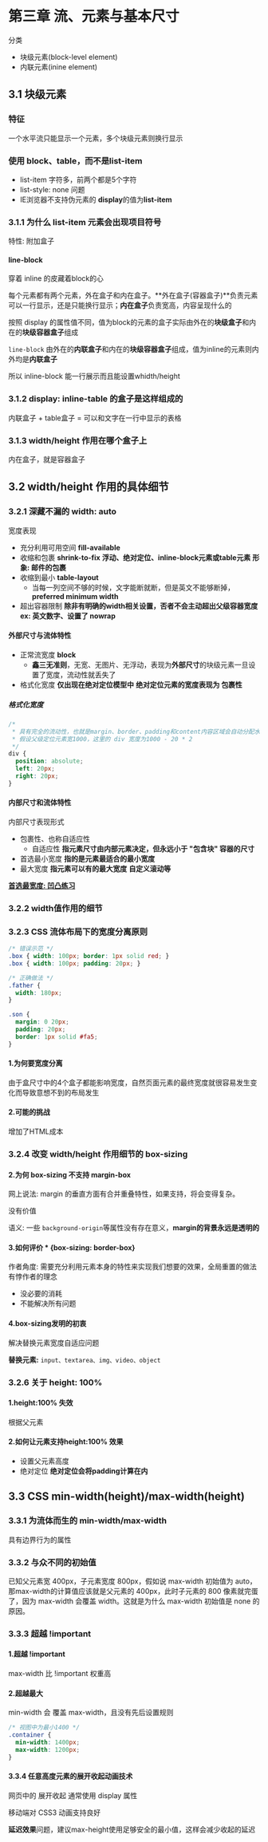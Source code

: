 # 第三章 流、元素与基本尺寸

分类
- 块级元素(block-level element)
- 内联元素(inine element)

## 3.1 块级元素

### 特征
一个水平流只能显示一个元素，多个块级元素则换行显示


### 使用 block、table，而不是list-item
- list-item 字符多，前两个都是5个字符
- list-style: none 问题
- IE浏览器不支持伪元素的 **display**的值为**list-item**

### 3.1.1 为什么 list-item 元素会出现项目符号

特性: 附加盒子

#### line-block

穿着 inline 的皮藏着block的心

每个元素都有两个元素，外在盒子和内在盒子。**外在盒子(容器盒子)**负责元素可以一行显示，还是只能换行显示；**内在盒子**负责宽高，内容呈现什么的

按照 display 的属性值不同，值为block的元素的盒子实际由外在的**块级盒子**和内在的**块级容器盒子**组成

```line-block``` 由外在的**内联盒子**和内在的**块级容器盒子**组成，值为inline的元素则内外均是**内联盒子**

所以 inline-block 能一行展示而且能设置whidth/height

### 3.1.2 display: inline-table 的盒子是这样组成的

内联盒子 + table盒子 = 可以和文字在一行中显示的表格

### 3.1.3 width/height 作用在哪个盒子上

内在盒子，就是容器盒子

## 3.2 width/height 作用的具体细节

### 3.2.1 深藏不漏的 width: auto

宽度表现
- 充分利用可用空间 **fill-available**
- 收缩和包裹 **shrink-to-fix** **浮动、绝对定位、inline-block元素或table元素** **形象: 邮件的包裹**
- 收缩到最小 **table-layout**
  - 当每一列空间不够的时候，文字能断就断，但是英文不能够断掉， **preferred minimum width**
- 超出容器限制 **除非有明确的width相关设置，否者不会主动超出父级容器宽度 ex: 英文数字、设置了 nowrap**

#### 外部尺寸与流体特性
- 正常流宽度 **block**
  - **鑫三无准则**，无宽、无图片、无浮动，表现为**外部尺寸**的块级元素一旦设置了宽度，流动性就丢失了
- 格式化宽度 **仅出现在绝对定位模型中** **绝对定位元素的宽度表现为 包裹性**

##### 格式化宽度
```css
/* 
 * 具有完全的流动性，也就是margin、border、padding和content内容区域会自动分配水平(垂直)空间
 * 假设父级定位元素宽1000，这里的 div 宽度为1000 - 20 * 2
 */
div {
  position: absolute;
  left: 20px;
  right: 20px;
}
```

#### 内部尺寸和流体特性

内部尺寸表现形式
- 包裹性、也称自适应性
  - 自适应性 **指元素尺寸由内部元素决定，但永远小于 "包含块" 容器的尺寸**
- 首选最小宽度 **指的是元素最适合的最小宽度**
- 最大宽度 **指元素可以有的最大宽度** **自定义滚动等**

**[首选最宽度: 凹凸练习](./03.首选最小宽度.html)**

### 3.2.2 width值作用的细节

### 3.2.3 CSS 流体布局下的宽度分离原则

```css
/* 错误示范 */
.box { width: 100px; border: 1px solid red; }
.box { width: 100px; padding: 20px; }
```

```css
/* 正确做法 */
.father {
  width: 180px;
}

.son {
  margin: 0 20px;
  padding: 20px;
  border: 1px solid #fa5;
}
```

#### 1.为何要宽度分离

由于盒尺寸中的4个盒子都能影响宽度，自然页面元素的最终宽度就很容易发生变化而导致意想不到的布局发生

#### 2.可能的挑战

增加了HTML成本

### 3.2.4 改变 width/height 作用细节的 box-sizing

#### 2.为何 box-sizing 不支持 margin-box

网上说法: margin 的垂直方面有合并重叠特性，如果支持，将会变得复杂。

没有价值

语义: 一些 ```background-origin```等属性没有存在意义，**margin的背景永远是透明的**

#### 3.如何评价 * {box-sizing: border-box}

作者角度: 需要充分利用元素本身的特性来实现我们想要的效果，全局重置的做法有悖作者的理念

- 没必要的消耗
- 不能解决所有问题

#### 4.box-sizing发明的初衷

解决替换元素宽度自适应问题

**替换元素:** ```input、textarea、img、video、object```

### 3.2.6 关于 height: 100%

#### 1.height:100% 失效

根据父元素

#### 2.如何让元素支持height:100% 效果

- 设置父元素高度
- 绝对定位 **绝对定位会将padding计算在内**

## 3.3 CSS min-width(height)/max-width(height)

### 3.3.1 为流体而生的 min-width/max-width

具有边界行为的属性

### 3.3.2 与众不同的初始值

已知父元素宽 400px，子元素宽度 800px，假如说 max-width 初始值为 auto，那max-width的计算值应该就是父元素的 400px，此时子元素的 800 像素就完蛋了，因为 max-width 会覆盖 width。这就是为什么 max-width 初始值是 none 的原因。

### 3.3.3 超越 !important

#### 1.超越 !important

max-width 比 !important 权重高

#### 2.超越最大

min-width 会 覆盖 max-width，且没有先后设置规则

```css
/* 视图中为最小1400 */
.container {
  min-width: 1400px;
  max-width: 1200px;
}
```

#### 3.3.4 任意高度元素的展开收起动画技术

网页中的 展开收起 通常使用 display 属性

移动端对 CSS3 动画支持良好

**延迟效果**问题，建议max-height使用足够安全的最小值，这样会减少收起的延迟
